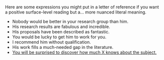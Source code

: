 Here are some expressions you might put in a letter of reference if you want a positive surface-level reading but a... more nuanced literal meaning.

 - Nobody would be better in your research group than him.
 - His research results are fabulous and incredible.
 - His proposals have been described as fantastic.
 - You would be lucky to get him to work for you.
 - I recommend him without qualification.
 - His work fills a much-needed gap in the literature.
 - [You will be surprised to discover how much X knows about the subject.](https://twitter.com/JohnAllenPaulos/status/1496897225053646853)
